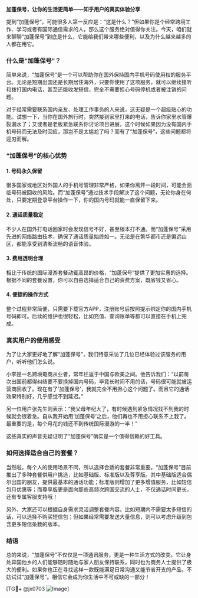 **加蓬保号，让你的生活更简单——知乎用户的真实体验分享**

提到“加蓬保号”，可能很多人第一反应是：“这是什么？”但如果你是个经常跨境工作、学习或者有国际通信需求的人，那么这个服务绝对值得你关注。今天，咱们就来聊聊“加蓬保号”到底是什么，它能给我们带来哪些便利，以及为什么越来越多的人都在用它。

### 什么是“加蓬保号”？

简单来说，“加蓬保号”是一个可以帮助你在国外保持国内手机号码使用权的服务平台。无论是短期出国还是长期居住海外，只要你使用了这项服务，就可以继续接听和拨打国内电话，甚至还能收发短信，完全不需要担心号码停机或者被注销的问题。

对于经常需要联系国内亲友、处理工作事务的人来说，这无疑是一个超级贴心的功能。试想一下，当你在国外旅行时，突然接到家里打来的电话，告诉你家里水管爆裂漏水了；又或者是老板紧急联系你讨论项目进展，这个时候如果因为没有国内手机号码而无法及时回应，那岂不是太尴尬了吗？而有了“加蓬保号”，这些问题都将迎刃而解。

### “加蓬保号”的核心优势

#### 1. **号码永久保留**
很多国家或地区对外国人的手机号管理非常严格，如果你离开一段时间，可能会面临号码被回收的风险。而“加蓬保号”通过技术手段解决了这个问题，无论你身在何处，只要定期登录平台操作一下，你的国内号码就能一直保留下来。

#### 2. **通话质量稳定**
不少人在国外打电话回家时会发现信号不好，甚至根本打不通。而“加蓬保号”采用先进的网络路由技术，确保了通话质量始终如一。无论是在繁华都市还是偏远山区，都能享受到清晰流畅的语音体验。

#### 3. **费用透明合理**
相比于传统的国际漫游套餐动辄高昂的价格，“加蓬保号”提供了更加实惠的选择。根据不同的套餐设置，你可以自由选择适合自己的资费方案，既省钱又省心。

#### 4. **便捷的操作方式**
整个过程非常简便，只需要下载官方APP，注册账号后按照提示绑定你的国内手机号码即可。后续的维护也很轻松，比如充值、查询账单等都可以直接在手机上完成。

### 真实用户的使用感受

为了让大家更好地了解“加蓬保号”，我们特意采访了几位已经体验过该服务的用户，听听他们怎么说。

小李是一名跨境电商从业者，常年往返于中国与欧美之间。他告诉我们：“以前每次出国前都得纠结要不要换掉国内号码，毕竟长时间不用的话，号码很可能就被运营商回收了。现在有了‘加蓬保号’，我就完全不用担心这个问题了。而且它的通话效果特别好，几乎感觉不到延迟。”

另一位用户张先生则表示：“我父母年纪大了，有时候遇到紧急情况找不到我的时候就会很着急。自从我开始用‘加蓬保号’之后，他们再也不用担心联系不上我了。最重要的是，每个月花的钱还不到传统国际漫游的一半！”

这些真实的声音无疑证明了“加蓬保号”确实是一个值得信赖的好工具。

### 如何选择适合自己的套餐？

当然啦，每个人的使用场景不同，所以选择合适的套餐非常重要。“加蓬保号”目前推出了多种套餐供用户挑选，比如基础版、标准版以及尊享版。其中基础版适合偶尔出国的朋友，提供最基本的通话功能；标准版则增加了更多增值服务，比如短信包月优惠等；而尊享版更是面向那些高频次跨国交流的人士，不仅通话时间更长，还有专属客服支持哦！

另外，大家还可以根据自身需求灵活调整套餐内容。比如短期内不需要太多短信的话，可以选择不购买短信包；但如果经常需要发送大量信息，则可以考虑升级到包含更多短信条数的版本。

### 结语

总的来说，“加蓬保号”不仅仅是一项通讯服务，更是一种生活方式的改变。它让身处异国他乡的人们能够随时随地与家人朋友保持联系，同时也为商务人士提供了极大的便利。如果你也正在寻找这样一款既能满足日常沟通又能节省开支的产品，不妨试试“加蓬保号”。相信它会成为你生活中不可或缺的一部分！

[TG💪+ @jx0703 ![Image](https://github.com/user-attachments/assets/dbca1d08-cadb-493c-b0ec-ad6f7a83f270)]